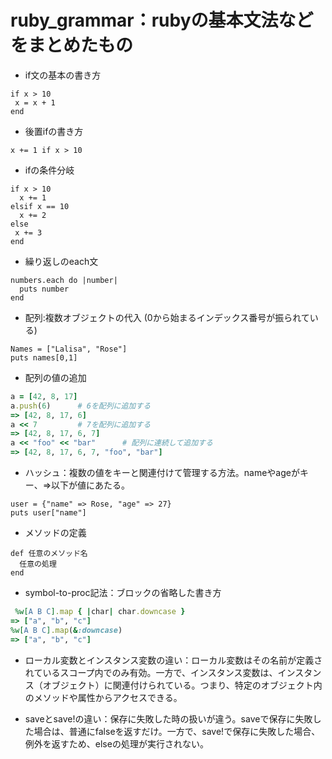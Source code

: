 # ruby_grammar：rubyの基本文法などをまとめたもの

* if文の基本の書き方
 ```
 if x > 10 
  x = x + 1
 end
 ```

* 後置ifの書き方
```
x += 1 if x > 10
```

* ifの条件分岐
```
if x > 10
  x += 1
elsif x == 10
  x += 2
else
 x += 3
end
```

* 繰り返しのeach文
```
numbers.each do |number|
  puts number
end
```

* 配列:複数オブジェクトの代入 (0から始まるインデックス番号が振られている)
```
Names = ["Lalisa", "Rose"]
puts names[0,1]
```

* 配列の値の追加
``` sample.rb
a = [42, 8, 17]
a.push(6)      # 6を配列に追加する
=> [42, 8, 17, 6]
a << 7         # 7を配列に追加する
=> [42, 8, 17, 6, 7]
a << "foo" << "bar"      # 配列に連続して追加する
=> [42, 8, 17, 6, 7, "foo", "bar"]
```

* ハッシュ：複数の値をキーと関連付けて管理する方法。nameやageがキー、=>以下が値にあたる。
```
user = {"name" => Rose, "age" => 27}
puts user["name"]
```

* メソッドの定義
```
def 任意のメソッド名
  任意の処理
end
```

* symbol-to-proc記法：ブロックの省略した書き方
```sample.rb
 %w[A B C].map { |char| char.downcase }
=> ["a", "b", "c"]
%w[A B C].map(&:downcase)
=> ["a", "b", "c"]
```

  
* ローカル変数とインスタンス変数の違い：ローカル変数はその名前が定義されているスコープ内でのみ有効。一方で、インスタンス変数は、インスタンス（オブジェクト）に関連付けられている。つまり、特定のオブジェクト内のメソッドや属性からアクセスできる。

* saveとsave!の違い：保存に失敗した時の扱いが違う。saveで保存に失敗した場合は、普通にfalseを返すだけ。一方で、save!で保存に失敗した場合、例外を返すため、elseの処理が実行されない。

